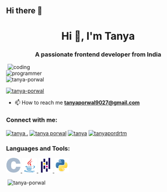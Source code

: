 ## Hi there 👋

<!--
**Tanya-porwal/Tanya-porwal** is a ✨ _special_ ✨ repository because its `README.md` (this file) appears on your GitHub profile.

Here are some ideas to get you started:

- 🔭 I’m currently working on ...
- 🌱 I’m currently learning ...
- 👯 I’m looking to collaborate on ...
- 🤔 I’m looking for help with ...
- 💬 Ask me about ...
- 📫 How to reach me: ...
- 😄 Pronouns: ...
- ⚡ Fun fact: ...
--><h1 align="center">Hi 👋, I'm Tanya</h1>
<h3 align="center">A passionate frontend developer from India</h3>
<img align="right" alt= "coding "width="500" src="https://static.vecteezy.com/system/resources/thumbnails/036/103/512/original/3d-render-coding-animation-coding-screen-3d-rendering-programming-with-syntax-code-transparent-background-with-alpha-channel-video.jpg" >
<img align="left" alt= "programmer"width="500"
src="https://camo.githubusercontent.com/2366b34bb903c09617990fb5fff4622f3e941349e846ddb7e73df872a9d21233/68747470733a2f2f63646e2e6472696262626c652e636f6d2f75736572732f3733303730332f73637265656e73686f74732f363538313234332f6176656e746f2e676966" >
<p align="left"> <img src="https://komarev.com/ghpvc/?username=tanya-porwal&label=Profile%20views&color=0e75b6&style=flat" alt="tanya-porwal" /> </p>

<p align="left"> <a href="https://github.com/ryo-ma/github-profile-trophy"><img src="https://github-profile-trophy.vercel.app/?username=tanya-porwal" alt="tanya-porwal" /></a> </p>
 
- 📫 How to reach me **tanyaporwal9027@gmail.com**

<h3 align="left">Connect with me:</h3>
<p align="left">
<a href="https://linkedin.com/in/tanya ." target="blank"><img align="center" src="https://raw.githubusercontent.com/rahuldkjain/github-profile-readme-generator/master/src/images/icons/Social/linked-in-alt.svg" alt="tanya ." height="30" width="40" /></a>
<a href="https://www.hackerrank.com/tanya porwal" target="blank"><img align="center" src="https://raw.githubusercontent.com/rahuldkjain/github-profile-readme-generator/master/src/images/icons/Social/hackerrank.svg" alt="tanya porwal" height="30" width="40" /></a>
<a href="https://www.leetcode.com/tanya" target="blank"><img align="center" src="https://raw.githubusercontent.com/rahuldkjain/github-profile-readme-generator/master/src/images/icons/Social/leet-code.svg" alt="tanya" height="30" width="40" /></a>
<a href="https://auth.geeksforgeeks.org/user/tanyapordrtm" target="blank"><img align="center" src="https://raw.githubusercontent.com/rahuldkjain/github-profile-readme-generator/master/src/images/icons/Social/geeks-for-geeks.svg" alt="tanyapordrtm" height="30" width="40" /></a>
</p>

<h3 align="left">Languages and Tools:</h3>
<p align="left"> <a href="https://www.cprogramming.com/" target="_blank" rel="noreferrer"> <img src="https://raw.githubusercontent.com/devicons/devicon/master/icons/c/c-original.svg" alt="c" width="40" height="40"/> </a> <a href="https://www.java.com" target="_blank" rel="noreferrer"> <img src="https://raw.githubusercontent.com/devicons/devicon/master/icons/java/java-original.svg" alt="java" width="40" height="40"/> </a> <a href="https://pandas.pydata.org/" target="_blank" rel="noreferrer"> <img src="https://raw.githubusercontent.com/devicons/devicon/2ae2a900d2f041da66e950e4d48052658d850630/icons/pandas/pandas-original.svg" alt="pandas" width="40" height="40"/> </a> <a href="https://www.python.org" target="_blank" rel="noreferrer"> <img src="https://raw.githubusercontent.com/devicons/devicon/master/icons/python/python-original.svg" alt="python" width="40" height="40"/> </a> </p>

<p>&nbsp;<img align="center" src="https://github-readme-stats.vercel.app/api?username=tanya-porwal&show_icons=true&locale=en" alt="tanya-porwal" /></p>

